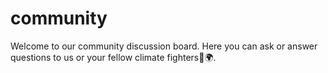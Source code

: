 # community

Welcome to our community discussion board. Here you can ask or answer questions to us or your fellow climate fighters:mage::earth_africa:.
